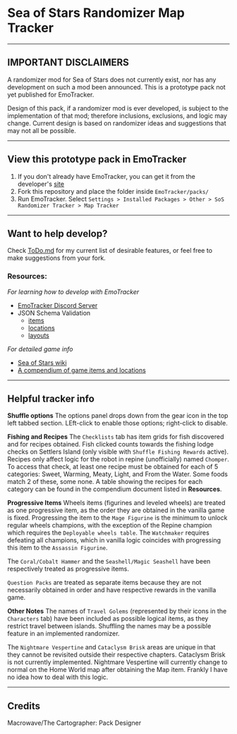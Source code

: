 # Sea of Stars Randomizer Map Tracker
***

## IMPORTANT DISCLAIMERS

A randomizer mod for Sea of Stars does not currently exist, nor has any development on such a mod been announced. This is a prototype pack not yet published for EmoTracker.

Design of this pack, if a randomizer mod is ever developed, is subject to the implementation of that mod; therefore inclusions, exclusions, and logic may change. Current design is based on randomizer ideas and suggestions that may not all be possible.

***

## View this prototype pack in EmoTracker

1. If you don't already have EmoTracker, you can get it from the developer's [site](https://emotracker.net/)
2. Fork this repository and place the folder inside `EmoTracker/packs/`
3. Run EmoTracker. Select `Settings > Installed Packages > Other > SoS Randomizer Tracker > Map Tracker`

***

## Want to help develop?

Check [ToDo.md](ToDo.md) for my current list of desirable features, or feel free to make suggestions from your fork.

### Resources:

*For learning how to develop with EmoTracker*
- [EmoTracker Discord Server](https://discord.gg/J4aQUw8T)
- JSON Schema Validation
    - [items](https://emotracker.net/developers/schemas/items.json)
    - [locations](https://emotracker.net/developers/schemas/locations.json)
    - [layouts](https://emotracker.net/developers/schemas/layouts.json)

*For detailed game info*
- [Sea of Stars wiki](https://seaofstars.fandom.com/wiki/Sea_of_Stars_Wiki)
- [A compendium of game items and locations](https://docs.google.com/spreadsheets/d/1pMN6Ia4cQehQ_SDULeH43F3FtbKHTe2eAo8T-NpG1K8/edit#gid=0)

***

## Helpful tracker info

**Shuffle options**
The options panel drops down from the gear icon in the top left tabbed section. LEft-click to enable those options; right-click to disable.

**Fishing and Recipes**
The `Checklists` tab has item grids for fish discovered and for recipes obtained.
Fish clicked counts towards the fishing lodge checks on Settlers Island (only visible with `Shuffle Fishing Rewards` active).
Recipes only affect logic for the robot in repine (unofficially) named `Chomper`. To access that check, at least one recipe must be obtained for each of 5 categories: Sweet, Warming, Meaty, Light, and From the Water. Some foods match 2 of these, some none. A table showing the recipes for each category can be found in the compendium document listed in **Resources**.

**Progressive Items**
Wheels items (figurines and leveled wheels) are treated as one progressive item, as the order they are obtained in the vanilla game is fixed. Progressing the item to the `Mage Figurine` is the minimum to unlock regular wheels champions, with the exception of the Repine champion which requires the `Deployable wheels table`. The `Watchmaker` requires defeating all champions, which in vanilla logic coincides with progressing this item to the `Assassin Figurine`.

The `Coral/Cobalt Hammer` and the `Seashell/Magic Seashell` have been respectively treated as progressive items.

`Question Packs` are treated as separate items because they are not necessarily obtained in order and have respective rewards in the vanilla game.

**Other Notes**
The names of `Travel Golems` (represented by their icons in the `Characters` tab) have been included as possible logical items, as they restrict travel between islands. Shuffling the names may be a possible feature in an implemented randomizer.

The `Nightmare Vespertine` and `Cataclysm Brisk` areas are unique in that they cannot be revisited outside their respective chapters. Cataclysm Brisk is not currently implemented. Nightmare Vespertine will currently change to normal on the Home World map after obtaining the Map item. Frankly I have no idea how to deal with this logic.

***

## Credits
Macrowave/The Cartographer: Pack Designer